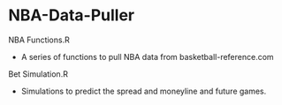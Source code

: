 # NBA-Data-Puller
NBA Functions.R
- A series of functions to pull NBA data from basketball-reference.com

Bet Simulation.R
- Simulations to predict the spread and moneyline and future games.
